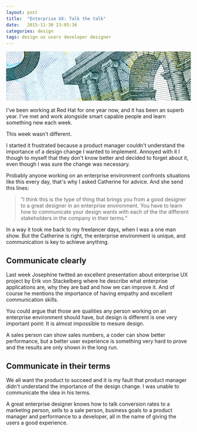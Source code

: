 ```yaml
---
layout: post
title:  "Enterprise UX: Talk the talk"
date:   2015-11-30 23:05:36
categories: design
tags: design ux users developer designer
---
```


![Enterprise UX: Talk the talk](/img/enteprise/enteprise.jpg)

I've been working at Red Hat for one year now, and it has been an superb year. I've met and work alongside smart capable people and learn something new each week.

This week wasn't different.

I started it frustrated because a product manager couldn't understand the importance of a design change I wanted to implement. Annoyed with it I though to myself that they don't know better and decided to forget about it, even though I was sure the change was necessary.

Probably anyone working on an enterprise environment confronts situations like this every day, that's why I asked Catherine for advice. And she send this lines:

> "I think this is the type of thing that brings you from a good designer to a great designer in an enterprise environment. You have to learn how to communicate your design wants with each of the the different stakeholders in the company in their terms."

In a way it took me back to my freelancer days, when I was a one man show. But the Catherine is right, the enterprise environment is unique, and communication is key to achieve anything.

## Communicate clearly

Last week Josephine twitted an excellent presentation about enterprise UX project by Erik von Stackelberg where he describe what enterprise applications are, why they are bad and how we can improve it. And of course he mentions the importance of having empathy and excellent communication skills. 

You could argue that those are qualities any person working on an enterprise environment should have, but design is different is one very important point: It is almost impossible to mesure design.

A sales person can show sales numbers, a coder can show better performance, but a better user experience is something very hard to prove and the results are only shown in the long run.


## Communicate in their terms

We all want the product to succeed and it is my fault that product manager didn't understand the importance of the design change. I was unable to communicate the idea in his terms.

A great enterprise designer knows how to talk conversion rates to a marketing person, sells to a sale person, business goals to a product manager and performance to a developer, all in the name of giving the users a good experience.


